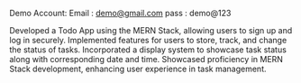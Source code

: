 Demo Account:
Email : demo@gmail.com
pass  : demo@123

Developed a Todo App using the MERN Stack, allowing users to sign up and log in securely.
Implemented features for users to store, track, and change the status of tasks.
Incorporated a display system to showcase task status along with corresponding date and time.
Showcased proficiency in MERN Stack development, enhancing user experience in task management.

